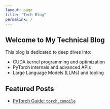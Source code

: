 ```yaml
---
layout: page
title: "Tech Blog"
permalink: /
---
```


## Welcome to My Technical Blog

This blog is dedicated to deep dives into:

- CUDA kernel programming and optimization
- PyTorch internals and advanced APIs
- Large Language Models (LLMs) and tooling

## Featured Posts

- [PyTorch Guide: `torch.compile`](posts/2025-06-21-PyTorchGuide-torchcompile-1.md)
